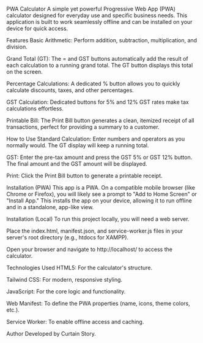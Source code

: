 PWA Calculator
A simple yet powerful Progressive Web App (PWA) calculator designed for everyday use and specific business needs. This application is built to work seamlessly offline and can be installed on your device for quick access.

Features
Basic Arithmetic: Perform addition, subtraction, multiplication, and division.

Grand Total (GT): The = and GST buttons automatically add the result of each calculation to a running grand total. The GT button displays this total on the screen.

Percentage Calculations: A dedicated % button allows you to quickly calculate discounts, taxes, and other percentages.

GST Calculation: Dedicated buttons for 5% and 12% GST rates make tax calculations effortless.

Printable Bill: The Print Bill button generates a clean, itemized receipt of all transactions, perfect for providing a summary to a customer.

How to Use
Standard Calculation: Enter numbers and operators as you normally would. The GT display will keep a running total.

GST: Enter the pre-tax amount and press the GST 5% or GST 12% button. The final amount and the GST amount will be displayed.

Print: Click the Print Bill button to generate a printable receipt.

Installation (PWA)
This app is a PWA. On a compatible mobile browser (like Chrome or Firefox), you will likely see a prompt to "Add to Home Screen" or "Install App." This installs the app on your device, allowing it to run offline and in a standalone, app-like view.

Installation (Local)
To run this project locally, you will need a web server.

Place the index.html, manifest.json, and service-worker.js files in your server's root directory (e.g., htdocs for XAMPP).

Open your browser and navigate to http://localhost/ to access the calculator.

Technologies Used
HTML5: For the calculator's structure.

Tailwind CSS: For modern, responsive styling.

JavaScript: For the core logic and functionality.

Web Manifest: To define the PWA properties (name, icons, theme colors, etc.).

Service Worker: To enable offline access and caching.

Author
Developed by Curtain Story.
